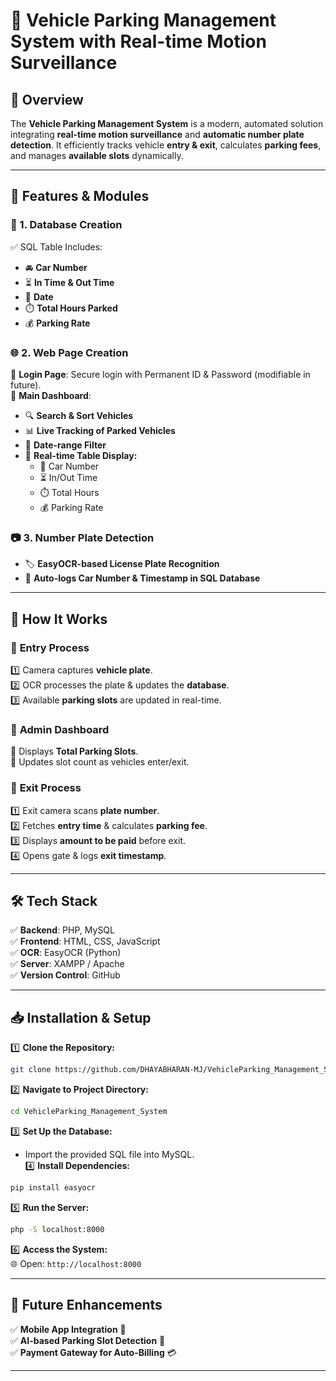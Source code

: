 # 🚗 Vehicle Parking Management System with Real-time Motion Surveillance

## 🌟 Overview
The **Vehicle Parking Management System** is a modern, automated solution integrating **real-time motion surveillance** and **automatic number plate detection**. It efficiently tracks vehicle **entry & exit**, calculates **parking fees**, and manages **available slots** dynamically.

---

## 🔧 Features & Modules

### 📌 1. Database Creation
✅ SQL Table Includes:
- 🚘 **Car Number**
- ⏳ **In Time & Out Time**
- 📅 **Date**
- ⏱️ **Total Hours Parked**
- 💰 **Parking Rate**

### 🌐 2. Web Page Creation
🔹 **Login Page**: Secure login with Permanent ID & Password (modifiable in future).  
🔹 **Main Dashboard**:
- 🔍 **Search & Sort Vehicles**
- 📊 **Live Tracking of Parked Vehicles**
- 📂 **Date-range Filter**
- 📑 **Real-time Table Display:**
  - 🚗 Car Number
  - ⏳ In/Out Time
  - ⏱️ Total Hours
  - 💰 Parking Rate

### 📷 3. Number Plate Detection
- 🏷️ **EasyOCR-based License Plate Recognition**
- 🔄 **Auto-logs Car Number & Timestamp in SQL Database**

---

## 🚀 How It Works

### 🔹 **Entry Process**
1️⃣ Camera captures **vehicle plate**.  
2️⃣ OCR processes the plate & updates the **database**.  
3️⃣ Available **parking slots** are updated in real-time.  

### 🔹 **Admin Dashboard**
📌 Displays **Total Parking Slots**.  
📌 Updates slot count as vehicles enter/exit.  

### 🔹 **Exit Process**
1️⃣ Exit camera scans **plate number**.  
2️⃣ Fetches **entry time** & calculates **parking fee**.  
3️⃣ Displays **amount to be paid** before exit.  
4️⃣ Opens gate & logs **exit timestamp**.  

---

## 🛠️ Tech Stack
✅ **Backend**: PHP, MySQL  
✅ **Frontend**: HTML, CSS, JavaScript  
✅ **OCR**: EasyOCR (Python)  
✅ **Server**: XAMPP / Apache  
✅ **Version Control**: GitHub  

---

## 📥 Installation & Setup
1️⃣ **Clone the Repository:**  
   ```sh
   git clone https://github.com/DHAYABHARAN-MJ/VehicleParking_Management_System.git
   ```
2️⃣ **Navigate to Project Directory:**  
   ```sh
   cd VehicleParking_Management_System
   ```
3️⃣ **Set Up the Database:**  
   - Import the provided SQL file into MySQL.  
4️⃣ **Install Dependencies:**  
   ```sh
   pip install easyocr
   ```
5️⃣ **Run the Server:**  
   ```sh
   php -S localhost:8000
   ```
6️⃣ **Access the System:**  
   🌐 Open: `http://localhost:8000`

---

## 🚀 Future Enhancements
✅ **Mobile App Integration** 📱  
✅ **AI-based Parking Slot Detection** 🤖  
✅ **Payment Gateway for Auto-Billing** 💳  

---
